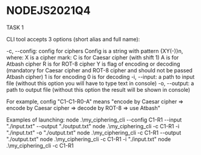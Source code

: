 # NODEJS2021Q4 

TASK 1

CLI tool accepts 3 options (short alias and full name):

-c, --config: config for ciphers Config is a string with pattern {XY(-)}n, where:
    X is a cipher mark:
        C is for Caesar cipher (with shift 1)
        A is for Atbash cipher
        R is for ROT-8 cipher
    Y is flag of encoding or decoding (mandatory for Caesar cipher and ROT-8 cipher and should not be passed Atbash cipher)
        1 is for encoding
        0 is for decoding
-i, --input: a path to input file (without this option you will have to type text in console)
-o, --output: a path to output file (without this option the result will be shown in console)

For example, config "C1-C1-R0-A" means "encode by Caesar cipher => encode by Caesar cipher => decode by ROT-8 => use Atbash"

Examples of launching:
node .\my_ciphering_cli --config C1-R1 --input "./input.txt" --output "./output.txt"
node .\my_ciphering_cli -c C1-R1 -i "./input.txt" -o "./output.txt"
node .\my_ciphering_cli -c C1-R1 --output "./output.txt"
node .\my_ciphering_cli -c C1-R1 -i "./input.txt"
node .\my_ciphering_cli -c C1-R1
